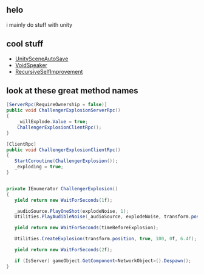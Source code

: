 ## helo
i mainly do stuff with unity
## cool stuff
* [UnitySceneAutoSave](https://github.com/WeatherElectric/UnitySceneAutoSave)
* [VoidSpeaker](https://github.com/WeatherElectric/VoidSpeaker)
* [RecursiveSelfImprovement](https://github.com/WeatherElectric/RecursiveSelfImprovement)
## look at these great method names
```cs
[ServerRpc(RequireOwnership = false)]
public void ChallengerExplosionServerRpc()
{
    _willExplode.Value = true;
    ChallengerExplosionClientRpc();
}

[ClientRpc]
public void ChallengerExplosionClientRpc()
{
   StartCoroutine(ChallengerExplosion());
   _exploding = true;
}


private IEnumerator ChallengerExplosion()
{
   yield return new WaitForSeconds(1f);

   _audioSource.PlayOneShot(explodeNoise, 1);
   Utilities.PlayAudibleNoise(_audioSource, explodeNoise, transform.position, 17f, 1, isInElevator);

   yield return new WaitForSeconds(timeBeforeExplosion);

   Utilities.CreateExplosion(transform.position, true, 100, 0f, 6.4f);

   yield return new WaitForSeconds(2f);

   if (IsServer) gameObject.GetComponent<NetworkObject>().Despawn();
}
```
